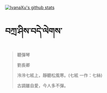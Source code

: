[![IvanaXu's github stats](https://github-readme-stats.vercel.app/api?username=IvanaXu&show_icons=true&theme=vue-dark)](https://github.com/anuraghazra/github-readme-stats)
# བཀྲ་ཤིས་བདེ་ལེགས་
> 聽彈琴
> 
> 劉長卿
> 
> 泠泠七絃上，靜聽松風寒。(七絃 一作：七絲)
> 
> 古調雖自愛，今人多不彈。
>